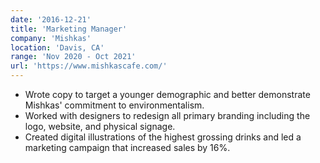 ```yaml
---
date: '2016-12-21'
title: 'Marketing Manager'
company: 'Mishkas'
location: 'Davis, CA'
range: 'Nov 2020 - Oct 2021'
url: 'https://www.mishkascafe.com/'
---
```


- Wrote copy to target a younger demographic and better demonstrate Mishkas' commitment to environmentalism.
- Worked with designers to redesign all primary branding including the logo, website, and physical signage.
- Created digital illustrations of the highest grossing drinks and led a marketing campaign that increased sales by 16%.
